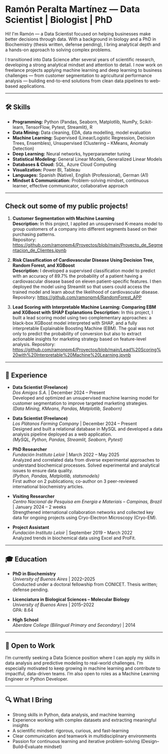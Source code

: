 # Ramón Peralta Martínez — Data Scientist | Biologist | PhD

Hi! I'm Ramón — a Data Scientist focused on helping businesses make better decisions through data. With a background in biology and a PhD in Biochemistry (thesis written, defense pending), I bring analytical depth and a hands-on approach to solving complex problems.

I transitioned into Data Science after several years of scientific research, developing a strong analytical mindset and attention to detail. I now work on freelance projects applying machine learning and deep learning to business challenges — from customer segmentation to agricultural performance analysis — building end-to-end solutions from clean data pipelines to web-based applications.

---

## 🛠️ Skills

- **Programming:** Python (Pandas, Seaborn, Matplotlib, NumPy, Scikit-learn, TensorFlow, Pytest, Streamlit), R  
- **Data Mining:** Data cleaning, EDA, data modelling, model evaluation  
- **Machine Learning:** Supervised (Linear/Logistic Regression, Decision Trees, Ensembles), Unsupervised (Clustering – KMeans, Anomaly Detection)  
- **Deep Learning:** Neural networks, hyperparameter tuning  
- **Statistical Modeling:** General Linear Models, Generalized Linear Models  
- **Databases & Cloud:** SQL, Azure Cloud Computing  
- **Visualization:** Power BI, Tableau  
- **Languages:** Spanish (Native), English (Professional), German (A1)  
- **Mindset & Communication:** Problem-solving mindset, continuous learner, effective communicator, collaborative approach  

---

## **Check out some of my public projects!**

1. **Customer Segmentation with Machine Learning**  
   **Description:** In this project, I applied an unsupervised K-means model to group customers of a company into different segments based on their purchasing patterns.  
   Repository: https://github.com/ramonpm4/Proyectos/blob/main/Proyecto_de_Segmentacion_de_Clientes.ipynb

2. **Risk Classification of Cardiovascular Disease Using Decision Tree, Random Forest, and XGBoost**  
   **Description:** I developed a supervised classification model to predict with an accuracy of 89.7% the probability of a patient having a cardiovascular disease based on eleven patient-specific features. I then deployed the model using Streamlit so that users could access the trained model and learn about the likelihood of cardiovascular disease.  
   Repository: https://github.com/ramonpm4/RandomForest_APP

3. **Lead Scoring with Interpretable Machine Learning: Comparing EBM and XGBoost with SHAP Explanations**
**Description:** In this project, I built a lead scoring model using two complementary approaches: a black-box XGBoost model interpreted with SHAP, and a fully interpretable Explainable Boosting Machine (EBM). The goal was not only to predict the probability of conversion but also to extract actionable insights for marketing strategy based on feature-level analysis.
Repository: https://github.com/ramonpm4/Proyectos/blob/main/Lead%20Scoring%20with%20Interpretable%20Machine%20Learning.ipynb

---

## 💼 Experience

- **Data Scientist (Freelance)**  
  *Dos Amigos S.A.* | December 2024 – Present  
  Developed and optimized an unsupervised machine learning model for customer segmentation to improve targeted marketing strategies.  
  *(Data Mining, KMeans, Pandas, Matplotlib, Seaborn)*

- **Data Scientist (Freelance)**  
  *Los Plátanos Farming Company* | December 2024 – Present  
  Designed and built a relational database in MySQL and developed a data analysis pipeline deployed as a web application.  
  *(MySQL, Python, Pandas, Streamlit, Seaborn, Pytest)*

- **PhD Researcher**  
  *Fundación Instituto Leloir* | March 2022 – May 2025  
  Analyzed and correlated data from diverse experimental approaches to understand biochemical processes. Solved experimental and analytical issues to ensure data quality.  
  *(Python, Pandas, Matplotlib, statsmodels)*  
  First author on 2 publications; co-author on 3 peer-reviewed international biochemistry articles.

- **Visiting Researcher**  
  *Centro Nacional de Pesquisa em Energia e Materiais – Campinas, Brazil* | January 2024 – 2 weeks  
  Strengthened international collaboration networks and collected key data for ongoing projects using Cryo-Electron Microscopy (Cryo-EM).

- **Project Assistant**  
  *Fundación Instituto Leloir* | September 2019 – March 2022  
  Analyzed trends in biochemical data using Excel and ProFit.

---

## 🎓 Education

- **PhD in Biochemistry**  
  *University of Buenos Aires* | 2022–2025  
  Conducted under a doctoral fellowship from CONICET. Thesis written; defense pending.

- **Licenciatura in Biological Sciences – Molecular Biology**  
  *University of Buenos Aires* | 2015–2022  
  GPA: 8.64

- **High School**  
  *Aberdare College (Bilingual Primary and Secondary)* | 2014

---

## 🚀 Open to Work

I’m currently seeking a Data Science position where I can apply my skills in data analysis and predictive modeling to real-world challenges. I’m especially motivated to keep growing in machine learning and contribute to impactful, data-driven teams. I’m also open to roles as a Machine Learning Engineer or Python Developer.

---

## 🔍 What I Bring

- Strong skills in Python, data analysis, and machine learning  
- Experience working with complex datasets and extracting meaningful insights  
- A scientific mindset: rigorous, curious, and fast-learning  
- Clear communication and teamwork in multidisciplinary environments  
- Passion for continuous learning and iterative problem-solving (Design–Build–Evaluate mindset)
